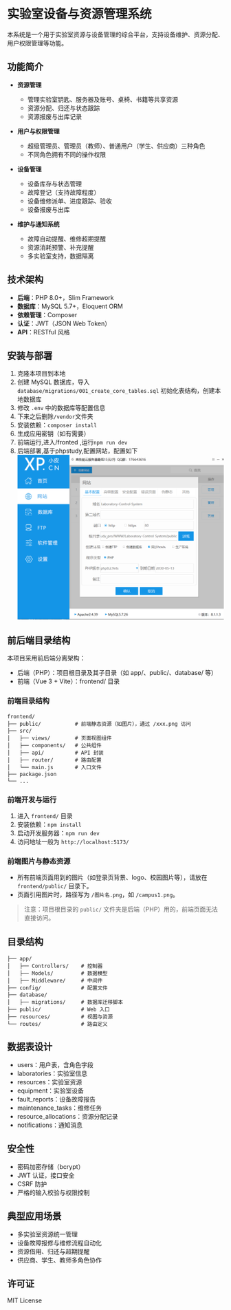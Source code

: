 # 实验室设备与资源管理系统

本系统是一个用于实验室资源与设备管理的综合平台，支持设备维护、资源分配、用户权限管理等功能。

## 功能简介

- **资源管理**
  - 管理实验室钥匙、服务器及账号、桌椅、书籍等共享资源
  - 资源分配、归还与状态跟踪
  - 资源报废与出库记录

- **用户与权限管理**
  - 超级管理员、管理员（教师）、普通用户（学生、供应商）三种角色
  - 不同角色拥有不同的操作权限

- **设备管理**
  - 设备库存与状态管理
  - 故障登记（支持故障程度）
  - 设备维修派单、进度跟踪、验收
  - 设备报废与出库

- **维护与通知系统**
  - 故障自动提醒、维修超期提醒
  - 资源消耗预警、补充提醒
  - 多实验室支持，数据隔离

## 技术架构

- **后端**：PHP 8.0+，Slim Framework
- **数据库**：MySQL 5.7+，Eloquent ORM
- **依赖管理**：Composer
- **认证**：JWT（JSON Web Token）
- **API**：RESTful 风格

## 安装与部署

1. 克隆本项目到本地
2. 创建 MySQL 数据库，导入 `database/migrations/001_create_core_tables.sql` 初始化表结构，创建本地数据库
3. 修改 `.env` 中的数据库等配置信息
4. 下来之后删除`/vendor`文件夹
5. 安装依赖：`composer install`
6. 生成应用密钥（如有需要）
7. 前端运行,进入/fronted ,运行`npm run dev`
8. 后端部署,基于phpstudy,配置网站，配置如下![alt text](image.png)

## 前后端目录结构

本项目采用前后端分离架构：

- 后端（PHP）：项目根目录及其子目录（如 app/、public/、database/ 等）
- 前端（Vue 3 + Vite）：frontend/ 目录

### 前端目录结构

```
frontend/
├── public/           # 前端静态资源（如图片），通过 /xxx.png 访问
├── src/
│   ├── views/        # 页面视图组件
│   ├── components/   # 公共组件
│   ├── api/          # API 封装
│   ├── router/       # 路由配置
│   └── main.js       # 入口文件
├── package.json
└── ...
```

### 前端开发与运行

1. 进入 `frontend/` 目录
2. 安装依赖：`npm install`
3. 启动开发服务器：`npm run dev`
4. 访问地址一般为 `http://localhost:5173/`

### 前端图片与静态资源

- 所有前端页面用到的图片（如登录页背景、logo、校园图片等），请放在 `frontend/public/` 目录下。
- 页面引用图片时，路径写为 `/图片名.png`，如 `/campus1.png`。

> 注意：项目根目录的 `public/` 文件夹是后端（PHP）用的，前端页面无法直接访问。

## 目录结构

```
├── app/
│   ├── Controllers/    # 控制器
│   ├── Models/         # 数据模型
│   ├── Middleware/     # 中间件
├── config/             # 配置文件
├── database/
│   ├── migrations/     # 数据库迁移脚本
├── public/             # Web 入口
├── resources/          # 视图与资源
└── routes/             # 路由定义
```

## 数据表设计

- users：用户表，含角色字段
- laboratories：实验室信息
- resources：实验室资源
- equipment：实验室设备
- fault_reports：设备故障报告
- maintenance_tasks：维修任务
- resource_allocations：资源分配记录
- notifications：通知消息

## 安全性

- 密码加密存储（bcrypt）
- JWT 认证，接口安全
- CSRF 防护
- 严格的输入校验与权限控制

## 典型应用场景

- 多实验室资源统一管理
- 设备故障报修与维修流程自动化
- 资源借用、归还与超期提醒
- 供应商、学生、教师多角色协作

## 许可证

MIT License